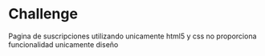# Challenge
Pagina de suscripciones utilizando unicamente html5 y css
no proporciona funcionalidad unicamente diseño
